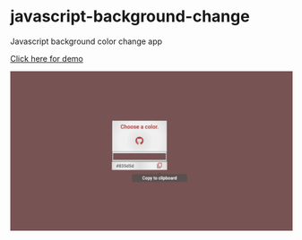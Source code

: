 # javascript-background-change

Javascript background color change app

<a href='https://sinansarikaya.github.io/javascript-background-change/'>Click here for demo </a>

<img src='https://github.com/sinansarikaya/javascript-background-change/blob/main/color-app-picture.png' alt='Javascript background color change app' />
